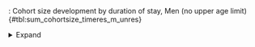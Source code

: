 <div class="tabledetails">

|     |
| --- |
: Cohort size development by duration of stay, Men (no upper age limit) {#tbl:sum_cohortsize_timeres_m_unres}

<details>
<summary>
Expand
</summary>
<div class="tabwrap">
<table class="scientific medleftstub">
<tr> <td style='text-align: left'></td><td colspan=6 style='text-align:center'><strong>Arrival cohort</strong></td></tr>
<tr> <td style='text-align: left'></td> <td style='text-align: right'><strong>1964-73</strong></td> <td style='text-align: right'><strong>1974-83</strong></td> <td style='text-align: right'><strong>1984-93</strong></td> <td style='text-align: right'><strong>1994-03</strong></td> <td style='text-align: right'><strong>2004-10</strong></td> <td style='text-align: right'><strong>Total</strong></td></tr>
<tr> <td style='text-align: left'></td> <td style='text-align: right'>n</td> <td style='text-align: right'>n</td> <td style='text-align: right'>n</td> <td style='text-align: right'>n</td> <td style='text-align: right'>n</td> <td style='text-align: right'>n</td></tr>
<tr> <td style='text-align: left'>1 (n=5,841)</td> <td style='text-align: right'>0</td> <td style='text-align: right'>80,976</td> <td style='text-align: right'>230,101</td> <td style='text-align: right'>518,293</td> <td style='text-align: right'>419,837</td> <td style='text-align: right'>1,249,207</td></tr>
<tr> <td style='text-align: left'>2 (n=5,792)</td> <td style='text-align: right'>0</td> <td style='text-align: right'>109,250</td> <td style='text-align: right'>234,856</td> <td style='text-align: right'>468,241</td> <td style='text-align: right'>415,249</td> <td style='text-align: right'>1,227,596</td></tr>
<tr> <td style='text-align: left'>3 (n=6,583)</td> <td style='text-align: right'>45,907</td> <td style='text-align: right'>84,858</td> <td style='text-align: right'>311,720</td> <td style='text-align: right'>507,994</td> <td style='text-align: right'>432,709</td> <td style='text-align: right'>1,383,189</td></tr>
<tr> <td style='text-align: left'>4 (n=6,831)</td> <td style='text-align: right'>51,662</td> <td style='text-align: right'>118,814</td> <td style='text-align: right'>341,929</td> <td style='text-align: right'>529,198</td> <td style='text-align: right'>400,151</td> <td style='text-align: right'>1,441,753</td></tr>
<tr> <td style='text-align: left'>5 (n=7,642)</td> <td style='text-align: right'>113,071</td> <td style='text-align: right'>113,376</td> <td style='text-align: right'>387,531</td> <td style='text-align: right'>539,900</td> <td style='text-align: right'>420,982</td> <td style='text-align: right'>1,574,862</td></tr>
<tr> <td style='text-align: left'>6 (n=7,544)</td> <td style='text-align: right'>133,102</td> <td style='text-align: right'>151,239</td> <td style='text-align: right'>378,395</td> <td style='text-align: right'>552,416</td> <td style='text-align: right'>318,319</td> <td style='text-align: right'>1,533,470</td></tr>
<tr> <td style='text-align: left'>7 (n=7,966)</td> <td style='text-align: right'>216,929</td> <td style='text-align: right'>124,137</td> <td style='text-align: right'>406,588</td> <td style='text-align: right'>576,773</td> <td style='text-align: right'>263,454</td> <td style='text-align: right'>1,587,881</td></tr>
<tr> <td style='text-align: left'>8 (n=7,555)</td> <td style='text-align: right'>197,335</td> <td style='text-align: right'>143,539</td> <td style='text-align: right'>400,118</td> <td style='text-align: right'>583,039</td> <td style='text-align: right'>191,316</td> <td style='text-align: right'>1,515,346</td></tr>
<tr> <td style='text-align: left'>9 (n=6,946)</td> <td style='text-align: right'>229,058</td> <td style='text-align: right'>115,482</td> <td style='text-align: right'>363,563</td> <td style='text-align: right'>530,055</td> <td style='text-align: right'>130,163</td> <td style='text-align: right'>1,368,322</td></tr>
<tr> <td style='text-align: left'>10 (n=7,161)</td> <td style='text-align: right'>238,819</td> <td style='text-align: right'>130,809</td> <td style='text-align: right'>404,575</td> <td style='text-align: right'>547,822</td> <td style='text-align: right'>96,405</td> <td style='text-align: right'>1,418,430</td></tr>
<tr> <td style='text-align: left'>11 (n=6,085)</td> <td style='text-align: right'>177,977</td> <td style='text-align: right'>123,934</td> <td style='text-align: right'>369,555</td> <td style='text-align: right'>485,252</td> <td style='text-align: right'>42,670</td> <td style='text-align: right'>1,199,388</td></tr>
<tr> <td style='text-align: left'>12 (n=6,434)</td> <td style='text-align: right'>275,001</td> <td style='text-align: right'>104,204</td> <td style='text-align: right'>375,245</td> <td style='text-align: right'>488,679</td> <td style='text-align: right'>0</td> <td style='text-align: right'>1,243,129</td></tr>
<tr> <td style='text-align: left'>13 (n=5,527)</td> <td style='text-align: right'>187,085</td> <td style='text-align: right'>136,313</td> <td style='text-align: right'>360,830</td> <td style='text-align: right'>400,319</td> <td style='text-align: right'>0</td> <td style='text-align: right'>1,084,547</td></tr>
<tr> <td style='text-align: left'>14 (n=5,474)</td> <td style='text-align: right'>247,785</td> <td style='text-align: right'>113,224</td> <td style='text-align: right'>345,203</td> <td style='text-align: right'>352,379</td> <td style='text-align: right'>0</td> <td style='text-align: right'>1,058,591</td></tr>
<tr> <td style='text-align: left'>15 (n=5,520)</td> <td style='text-align: right'>249,288</td> <td style='text-align: right'>143,335</td> <td style='text-align: right'>365,694</td> <td style='text-align: right'>307,488</td> <td style='text-align: right'>0</td> <td style='text-align: right'>1,065,805</td></tr>
<tr> <td style='text-align: left'>16 (n=5,225)</td> <td style='text-align: right'>299,455</td> <td style='text-align: right'>132,968</td> <td style='text-align: right'>354,676</td> <td style='text-align: right'>219,597</td> <td style='text-align: right'>0</td> <td style='text-align: right'>1,006,695</td></tr>
<tr> <td style='text-align: left'>17 (n=4,778)</td> <td style='text-align: right'>248,575</td> <td style='text-align: right'>148,004</td> <td style='text-align: right'>349,141</td> <td style='text-align: right'>182,095</td> <td style='text-align: right'>0</td> <td style='text-align: right'>927,815</td></tr>
<tr> <td style='text-align: left'>18 (n=4,471)</td> <td style='text-align: right'>259,573</td> <td style='text-align: right'>139,974</td> <td style='text-align: right'>342,435</td> <td style='text-align: right'>139,505</td> <td style='text-align: right'>0</td> <td style='text-align: right'>881,487</td></tr>
<tr> <td style='text-align: left'>19 (n=3,901)</td> <td style='text-align: right'>221,872</td> <td style='text-align: right'>135,215</td> <td style='text-align: right'>322,983</td> <td style='text-align: right'>102,736</td> <td style='text-align: right'>0</td> <td style='text-align: right'>782,806</td></tr>
<tr> <td style='text-align: left'>20 (n=4,386)</td> <td style='text-align: right'>288,317</td> <td style='text-align: right'>169,703</td> <td style='text-align: right'>357,348</td> <td style='text-align: right'>74,939</td> <td style='text-align: right'>0</td> <td style='text-align: right'>890,307</td></tr>
<tr> <td style='text-align: left'>21 (n=3,838)</td> <td style='text-align: right'>263,264</td> <td style='text-align: right'>147,797</td> <td style='text-align: right'>320,635</td> <td style='text-align: right'>30,351</td> <td style='text-align: right'>0</td> <td style='text-align: right'>762,047</td></tr>
<tr> <td style='text-align: left'>22 (n=3,602)</td> <td style='text-align: right'>257,690</td> <td style='text-align: right'>152,733</td> <td style='text-align: right'>322,129</td> <td style='text-align: right'>0</td> <td style='text-align: right'>0</td> <td style='text-align: right'>732,552</td></tr>
<tr> <td style='text-align: left'>23 (n=3,593)</td> <td style='text-align: right'>316,643</td> <td style='text-align: right'>144,170</td> <td style='text-align: right'>274,175</td> <td style='text-align: right'>0</td> <td style='text-align: right'>0</td> <td style='text-align: right'>734,988</td></tr>
<tr> <td style='text-align: left'>24 (n=3,066)</td> <td style='text-align: right'>297,023</td> <td style='text-align: right'>138,148</td> <td style='text-align: right'>214,394</td> <td style='text-align: right'>0</td> <td style='text-align: right'>0</td> <td style='text-align: right'>649,565</td></tr>
<tr> <td style='text-align: left'>25 (n=3,279)</td> <td style='text-align: right'>365,966</td> <td style='text-align: right'>150,346</td> <td style='text-align: right'>175,378</td> <td style='text-align: right'>0</td> <td style='text-align: right'>0</td> <td style='text-align: right'>691,690</td></tr>
<tr> <td style='text-align: left'>26 (n=2,983)</td> <td style='text-align: right'>360,178</td> <td style='text-align: right'>149,420</td> <td style='text-align: right'>122,828</td> <td style='text-align: right'>0</td> <td style='text-align: right'>0</td> <td style='text-align: right'>632,426</td></tr>
<tr> <td style='text-align: left'>27 (n=2,917)</td> <td style='text-align: right'>383,492</td> <td style='text-align: right'>146,991</td> <td style='text-align: right'>86,711</td> <td style='text-align: right'>0</td> <td style='text-align: right'>0</td> <td style='text-align: right'>617,195</td></tr>
<tr> <td style='text-align: left'>28 (n=2,644)</td> <td style='text-align: right'>361,086</td> <td style='text-align: right'>146,987</td> <td style='text-align: right'>56,339</td> <td style='text-align: right'>0</td> <td style='text-align: right'>0</td> <td style='text-align: right'>564,412</td></tr>
<tr> <td style='text-align: left'>29 (n=2,414)</td> <td style='text-align: right'>337,903</td> <td style='text-align: right'>136,772</td> <td style='text-align: right'>41,019</td> <td style='text-align: right'>0</td> <td style='text-align: right'>0</td> <td style='text-align: right'>515,694</td></tr>
<tr> <td style='text-align: left'>30 (n=2,797)</td> <td style='text-align: right'>393,836</td> <td style='text-align: right'>173,819</td> <td style='text-align: right'>29,274</td> <td style='text-align: right'>0</td> <td style='text-align: right'>0</td> <td style='text-align: right'>596,929</td></tr>
<tr> <td style='text-align: left'>Total (n=152,795)</td> <td style='text-align: right'>7,017,891</td> <td style='text-align: right'>4,006,539</td> <td style='text-align: right'>8,645,370</td> <td style='text-align: right'>8,137,070</td> <td style='text-align: right'>3,131,254</td> <td style='text-align: right'>30,938,125</td></tr>
</table>
</div>
</details>
</div>
